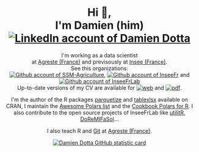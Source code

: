 <h1 align="center">
  Hi 👋,
  </br>I'm Damien (him)
  </br>
  <a href="https://www.linkedin.com/in/damien-dotta-078a18101/">
    <img alt="LinkedIn account of Damien Dotta" src="https://shields.io/badge/LinkedIn-damiendotta-333?logo=linkedin&logoColor=white"/>
  </a>

</h1>
<p align="center">
  I'm working as a data scientist</br>
  at <a href="https://agreste.agriculture.gouv.fr/agreste-web/">Agreste (France)</a> and previsously at <a href="https://www.insee.fr/en/accueil">Insee (France)</a>.</br>
  See this organizations:</br>  
    <a href="https://github.com/SSM-Agriculture">
       <img alt="Github account of SSM-Agriculture" src="https://shields.io/badge/SSM-Agriculture-333?logo=github&logoColor=white"/></a>, 
    <a href="https://github.com/InseeFr">
       <img alt="Github account of InseeFr" src="https://shields.io/badge/InseeFr-333?logo=github&logoColor=white"/></a>
       and
    <a href="https://github.com/InseeFrLab">
       <img alt="Github account of InseeFrLab" src="https://shields.io/badge/InseeFrLab-333?logo=github&logoColor=white"/></a></br>
  Up-to-date versions of my CV are available for <a href="https://ddotta.github.io/CV/CV"><img alt="web"/></a> and 
  <a href="https://github.com/ddotta/CV/raw/print/CV.pdf"><img alt="pdf"/></a>.</p>
 
  <p align="center">I'm the author of the R packages <a href="https://github.com/ddotta/parquetize">parquetize</a> and <a href="https://github.com/ddotta/tablexlsx">tablexlsx</a> available on CRAN, I maintain the <a href="https://github.com/ddotta/awesome-polars">Awesome Polars list</a> and the <a href="https://github.com/ddotta/cookbook-rpolars"> Cookbook Polars for R</a>. I also contribute to the open source projects of InseeFrLab like <a href="https://github.com/InseeFrLab/utilitR">utilitR</a>, <a href="https://github.com/InseeFrLab/DoReMIFaSol">DoReMIFaSol</a>...</p>
   <p align="center">I also teach R and <a href="https://ssm-agriculture.github.io/formation-git">Git</a> at <a href="https://agreste.agriculture.gouv.fr/agreste-web/">Agreste (France)</a>.</p>
  <p align="center"><a href="https://github.com/ddotta"><img alt="Damien Dotta GitHub statistic card", src="https://github-readme-stats.vercel.app/api?username=ddotta&theme=github_dark_dimmed&show_icons=true&count_private=true" /></a></p>
